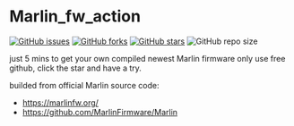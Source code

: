 # Marlin_fw_action
[![GitHub issues](https://img.shields.io/github/issues/ccccmagicboy/Marlin_fw_action)](https://github.com/ccccmagicboy/Marlin_fw_action/issues) [![GitHub forks](https://img.shields.io/github/forks/ccccmagicboy/Marlin_fw_action)](https://github.com/ccccmagicboy/Marlin_fw_action/network) [![GitHub stars](https://img.shields.io/github/stars/ccccmagicboy/Marlin_fw_action)](https://github.com/ccccmagicboy/Marlin_fw_action/stargazers)
![GitHub repo size](https://img.shields.io/github/repo-size/ccccmagicboy/Marlin_fw_action)


just 5 mins to get your own compiled newest Marlin firmware only use free github, click the star and have a try.

builded from official Marlin source code:
- https://marlinfw.org/
- https://github.com/MarlinFirmware/Marlin


